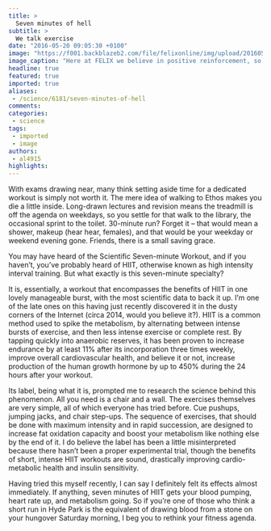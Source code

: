 ```yaml
---
title: >
  Seven minutes of hell
subtitle: >
  We talk exercise
date: "2016-05-20 09:05:30 +0100"
image: "https://f001.backblazeb2.com/file/felixonline/img/upload/201605201105-felix-120123884_36e8dc7e7f_o.jpg"
image_caption: "Here at FELIX we believe in positive reinforcement, so have a cookie (or ten) for reading an article about exercise."
headline: true
featured: true
imported: true
aliases:
 - /science/6181/seven-minutes-of-hell
comments:
categories:
 - science
tags:
 - imported
 - image
authors:
 - al4915
highlights:
---
```


With exams drawing near, many think setting aside time for a dedicated workout is simply not worth it. The mere idea of walking to Ethos makes you die a little inside. Long-drawn lectures and revision means the treadmill is off the agenda on weekdays, so you settle for that walk to the library, the occasional sprint to the toilet. 30-minute run? Forget it – that would mean a shower, makeup (hear hear, females), and that would be your weekday or weekend evening gone. Friends, there is a small saving grace.

You may have heard of the Scientific Seven-minute Workout, and if you haven’t, you’ve probably heard of HIIT, otherwise known as high intensity interval training. But what exactly is this seven-minute specialty?

It is, essentially, a workout that encompasses the benefits of HIIT in one lovely manageable burst, with the most scientific data to back it up. I’m one of the late ones on this having just recently discovered it in the dusty corners of the Internet (circa 2014, would you believe it?). HIIT is a common method used to spike the metabolism, by alternating between intense bursts of exercise, and then less intense exercise or complete rest. By tapping quickly into anaerobic reserves, it has been proven to increase endurance by at least 11% after its incorporation three times weekly, improve overall cardiovascular health, and believe it or not, increase production of the human growth hormone by up to 450% during the 24 hours after your workout.

Its label, being what it is, prompted me to research the science behind this phenomenon. All you need is a chair and a wall. The exercises themselves are very simple, all of which everyone has tried before. Cue pushups, jumping jacks, and chair step-ups. The sequence of exercises, that should be done with maximum intensity and in rapid succession, are designed to increase fat oxidation capacity and boost your metabolism like nothing else by the end of it. I do believe the label has been a little misinterpreted because there hasn’t been a proper experimental trial, though the benefits of short, intense HIIT workouts are sound, drastically improving cardio-metabolic health and insulin sensitivity.

Having tried this myself recently, I can say I definitely felt its effects almost immediately. If anything, seven minutes of HIIT gets your blood pumping, heart rate up, and metabolism going. So if you’re one of those who think a short run in Hyde Park is the equivalent of drawing blood from a stone on  your hungover Saturday morning, I beg you to rethink your fitness agenda.
